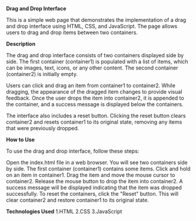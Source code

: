 **Drag and Drop Interface**

This is a simple web page that demonstrates the implementation of a drag and drop interface using HTML, CSS, and JavaScript. The page allows users to drag and drop items between two containers.

**Description**

The drag and drop interface consists of two containers displayed side by side. The first container (container1) is populated with a list of items, which can be images, text, icons, or any other content. The second container (container2) is initially empty.

Users can click and drag an item from container1 to container2. While dragging, the appearance of the dragged item changes to provide visual feedback. Once the user drops the item into container2, it is appended to the container, and a success message is displayed below the containers.

The interface also includes a reset button. Clicking the reset button clears container2 and resets container1 to its original state, removing any items that were previously dropped.

**How to Use**

To use the drag and drop interface, follow these steps:

Open the index.html file in a web browser.
You will see two containers side by side. The first container (container1) contains some items.
Click and hold on an item in container1.
Drag the item and move the mouse cursor to container2.
Release the mouse button to drop the item into container2.
A success message will be displayed indicating that the item was dropped successfully.
To reset the containers, click the "Reset" button. This will clear container2 and restore container1 to its original state.

**Technologies Used** 
1.HTML
 2.CSS 
3.JavaScript

